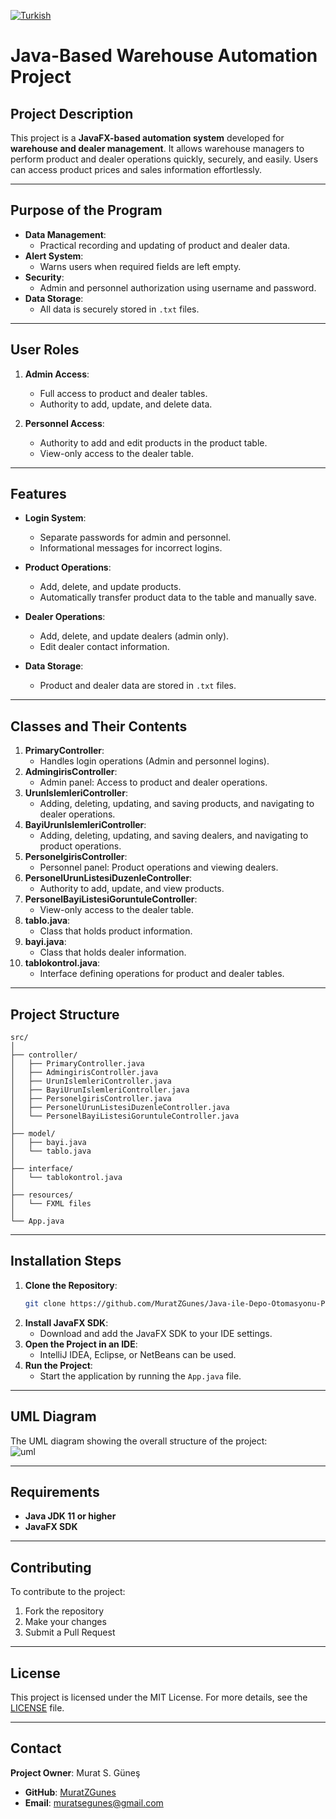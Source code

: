 [![Turkish](https://img.shields.io/badge/Dil-Turkish-blue)](https://github.com/MuratZGunes/Java-ile-Depo-Otomasyonu-Projesi/tree/main)  
# Java-Based Warehouse Automation Project

## Project Description
This project is a **JavaFX-based automation system** developed for **warehouse and dealer management**. It allows warehouse managers to perform product and dealer operations quickly, securely, and easily. Users can access product prices and sales information effortlessly.

---

## Purpose of the Program
- **Data Management**:  
  - Practical recording and updating of product and dealer data.
- **Alert System**:  
  - Warns users when required fields are left empty.
- **Security**:  
  - Admin and personnel authorization using username and password.
- **Data Storage**:  
  - All data is securely stored in `.txt` files.

---

## User Roles
1. **Admin Access**:  
   - Full access to product and dealer tables.  
   - Authority to add, update, and delete data.

2. **Personnel Access**:  
   - Authority to add and edit products in the product table.  
   - View-only access to the dealer table.

---

## Features
- **Login System**:  
   - Separate passwords for admin and personnel.  
   - Informational messages for incorrect logins.

- **Product Operations**:  
   - Add, delete, and update products.  
   - Automatically transfer product data to the table and manually save.

- **Dealer Operations**:  
   - Add, delete, and update dealers (admin only).  
   - Edit dealer contact information.

- **Data Storage**:  
   - Product and dealer data are stored in `.txt` files.

---

## Classes and Their Contents
1. **PrimaryController**:  
   - Handles login operations (Admin and personnel logins).
2. **AdmingirisController**:  
   - Admin panel: Access to product and dealer operations.
3. **UrunIslemleriController**:  
   - Adding, deleting, updating, and saving products, and navigating to dealer operations.
4. **BayiUrunIslemleriController**:  
   - Adding, deleting, updating, and saving dealers, and navigating to product operations.
5. **PersonelgirisController**:  
   - Personnel panel: Product operations and viewing dealers.
6. **PersonelUrunListesiDuzenleController**:  
   - Authority to add, update, and view products.
7. **PersonelBayiListesiGoruntuleController**:  
   - View-only access to the dealer table.
8. **tablo.java**:  
   - Class that holds product information.
9. **bayi.java**:  
   - Class that holds dealer information.
10. **tablokontrol.java**:  
    - Interface defining operations for product and dealer tables.

---

## Project Structure
```
src/  
│  
├── controller/  
│   ├── PrimaryController.java  
│   ├── AdmingirisController.java  
│   ├── UrunIslemleriController.java  
│   ├── BayiUrunIslemleriController.java  
│   ├── PersonelgirisController.java  
│   ├── PersonelUrunListesiDuzenleController.java  
│   └── PersonelBayiListesiGoruntuleController.java  
│  
├── model/  
│   ├── bayi.java  
│   └── tablo.java  
│  
├── interface/  
│   └── tablokontrol.java  
│  
├── resources/  
│   └── FXML files  
│  
└── App.java  
```

---

## Installation Steps
1. **Clone the Repository**:  
   ```bash
   git clone https://github.com/MuratZGunes/Java-ile-Depo-Otomasyonu-Projesi.git
   ```
2. **Install JavaFX SDK**:  
   - Download and add the JavaFX SDK to your IDE settings.
3. **Open the Project in an IDE**:  
   - IntelliJ IDEA, Eclipse, or NetBeans can be used.
4. **Run the Project**:  
   - Start the application by running the `App.java` file.

---

## UML Diagram
The UML diagram showing the overall structure of the project:  
![uml](https://github.com/user-attachments/assets/488a6087-54f6-46c9-b0e3-3b4872b0dc7a)

---

## Requirements
- **Java JDK 11 or higher**  
- **JavaFX SDK**

---

## Contributing
To contribute to the project:  
1. Fork the repository  
2. Make your changes  
3. Submit a Pull Request  

---

## License  
This project is licensed under the MIT License. For more details, see the [LICENSE](LICENSE) file.

---

## Contact
**Project Owner**: Murat S. Güneş  
- **GitHub**: [MuratZGunes](https://github.com/MuratZGunes)  
- **Email**: muratsegunes@gmail.com

